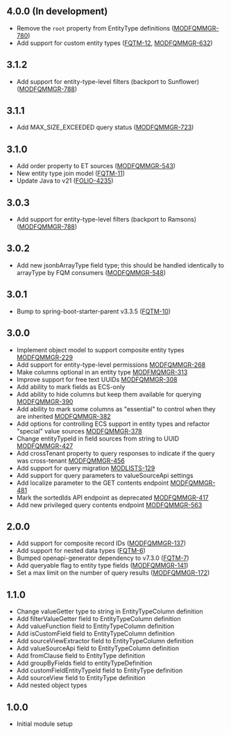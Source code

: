 ## 4.0.0 (In development)
- Remove the `root` property from EntityType definitions ([MODFQMMGR-780](https://folio-org.atlassian.net/browse/MODFQMMGR-780))
- Add support for custom entity types ([FQTM-12](https://folio-org.atlassian.net/browse/FQTM-12), [MODFQMMGR-632](https://folio-org.atlassian.net/browse/MODFQMMGR-632))

## 3.1.2
- Add support for entity-type-level filters (backport to Sunflower) ([MODFQMMGR-788](https://folio-org.atlassian.net/browse/MODFQMMGR-788))

## 3.1.1
- Add MAX_SIZE_EXCEEDED query status ([MODFQMMGR-723](https://folio-org.atlassian.net/browse/MODFQMMGR-723))

## 3.1.0
- Add order property to ET sources ([MODFQMMGR-543](https://folio-org.atlassian.net/browse/MODFQMMGR-543))
- New entity type join model ([FQTM-11](https://folio-org.atlassian.net/browse/FQTM-11))
- Update Java to v21 ([FOLIO-4235](https://folio-org.atlassian.net/browse/FOLIO-4235))

## 3.0.3
- Add support for entity-type-level filters (backport to Ramsons) ([MODFQMMGR-788](https://folio-org.atlassian.net/browse/MODFQMMGR-788))

## 3.0.2
- Add new jsonbArrayType field type; this should be handled identically to arrayType by FQM consumers ([MODFQMMGR-548](https://folio-org.atlassian.net/browse/MODFQMMGR-548))

## 3.0.1
- Bump to spring-boot-starter-parent v3.3.5 ([FQTM-10](https://folio-org.atlassian.net/browse/FQTM-10))

## 3.0.0
  - Implement object model to support composite entity types [MODFQMMGR-229](https://folio-org.atlassian.net/browse/MODFQMMGR-229)
  - Add support for entity-type-level permissions [MODFQMMGR-268](https://folio-org.atlassian.net/browse/MODFQMMGR-268)
  - Make columns optional in an entity type [MODFMQMGR-313](https://folio-org.atlassian.net/browse/MODFMQMGR-313)
  - Improve support for free text UUIDs [MODFQMMGR-308](https://folio-org.atlassian.net/browse/MODFQMMGR-308)
  - Add ability to mark fields as ECS-only
  - Add ability to hide columns but keep them available for querying [MODFQMMGR-390](https://folio-org.atlassian.net/browse/MODFQMMGR-390)
  - Add ability to mark some columns as "essential" to control when they are inherited [MODFQMMGR-382](https://folio-org.atlassian.net/browse/MODFQMMGR-382)
  - Add options for controlling ECS support in entity types and refactor "special" value sources [MODFQMMGR-378](https://folio-org.atlassian.net/browse/MODFQMMGR-378)
  - Change entityTypeId in field sources from string to UUID [MODFQMMGR-427](https://folio-org.atlassian.net/browse/MODFQMMGR-427)
  - Add crossTenant property to query responses to indicate if the query was cross-tenant [MODFQMMGR-456](https://folio-org.atlassian.net/browse/MODFQMMGR-456)
  - Add support for query migration [MODLISTS-129](https://folio-org.atlassian.net/browse/MODLISTS-129)
  - Add support for query parameters to valueSourceApi settings
  - Add localize parameter to the GET contents endpoint [MODFQMMGR-481](https://folio-org.atlassian.net/browse/MODFQMMGR-481)
  - Mark the sortedIds API endpoint as deprecated [MODFQMMGR-417](https://folio-org.atlassian.net/browse/MODFQMMGR-417)
  - Add new privileged query contents endpoint [MODFQMMGR-563](https://folio-org.atlassian.net/browse/MODFQMMGR-563)

## 2.0.0
  - Add support for composite record IDs ([MODFQMMGR-137](https://folio-org.atlassian.net/browse/MODFQMMGR-137))
  - Add support for nested data types ([FQTM-6](https://folio-org.atlassian.net/browse/FQTM-6))
  - Bumped openapi-generator dependency to v7.3.0 ([FQTM-7](https://folio-org.atlassian.net/browse/FQTM-7))
  - Add queryable flag to entity type fields ([MODFQMMGR-141](https://folio-org.atlassian.net/browse/MODFQMMGR-141))
  - Set a max limit on the number of query results ([MODFQMMGR-172](https://folio-org.atlassian.net/browse/MODFQMMGR-172))

## 1.1.0
  - Change valueGetter type to string in EntityTypeColumn definition
  - Add filterValueGetter field to EntityTypeColumn definition
  - Add valueFunction field to EntityTypeColumn definition
  - Add isCustomField field to EntityTypeColumn definition
  - Add sourceViewExtractor field to EntityTypeColumn definition
  - Add valueSourceApi field to EntityTypeColumn definition
  - Add fromClause field to EntityType definition
  - Add groupByFields field to entityTypeDefinition
  - Add customFieldEntityTypeId field to EntityType definition
  - Add sourceView field to EntityType definition
  - Add nested object types

## 1.0.0
  - Initial module setup
